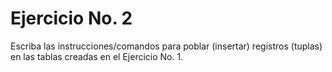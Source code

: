 # Ejercicio No. 2
Escriba las instrucciones/comandos para poblar (insertar) registros (tuplas) en las tablas creadas en el Ejercicio No. 1.


